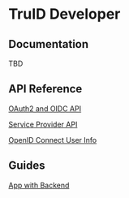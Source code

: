 # TruID Developer

## Documentation

TBD

## API Reference

[OAuth2 and OIDC API](api/oauth2.html)

[Service Provider API](api/exchange.html)

[OpenID Connect User Info](api/oidc.html)

## Guides

[App with Backend](oauth2/app-with-backend.md)
